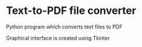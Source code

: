 # Text-to-PDF file converter
Python program which converts text files to PDF

Graphical interface is created using Tkinter


